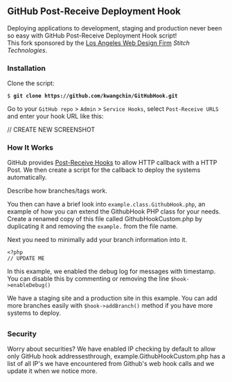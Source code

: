 ## GitHub Post-Receive Deployment Hook

Deploying applications to development, staging and production never been so easy with GitHub Post-Receive Deployment Hook script!  
This fork sponsored by the [Los Angeles Web Design Firm](http://stitch-technologies.com/) *Stitch Technologies*.

### Installation

Clone the script:

<pre><code>$ <strong>git clone https://github.com/kwangchin/GitHubHook.git</strong>
</code></pre>

Go to your `GitHub repo` &gt; `Admin` &gt; `Service Hooks`, select `Post-Receive URLS` and enter your hook URL like this:

// CREATE NEW SCREENSHOT

### How It Works

GitHub provides [Post-Receive Hooks](http://help.github.com/post-receive-hooks/) to allow HTTP callback with a HTTP Post. We then create a script for the callback to deploy the systems automatically.

Describe how branches/tags work.

You then can have a brief look into `example.class.GithubHook.php`, an example of how you can extend the GithubHook PHP class for your needs.  Create a renamed copy of this file called GithubHookCustom.php by duplicating it and removing the `example.` from the file name.

Next you need to minimally add your branch information into it.

<pre><code>&lt;?php
// UPDATE ME
</code></pre>

In this example, we enabled the debug log for messages with timestamp. You can disable this by commenting or removing the line `$hook->enableDebug()`

We have a staging site and a production site in this example. You can add more branches easily with `$hook->addBranch()` method if you have more systems to deploy.

## 

### Security

Worry about securities? We have enabled IP checking by default to allow only GitHub hook addressesthrough, example.GithubHookCustom.php has a list of all IP's we have encountered from Github's web hook calls and we update it when we notice more.
